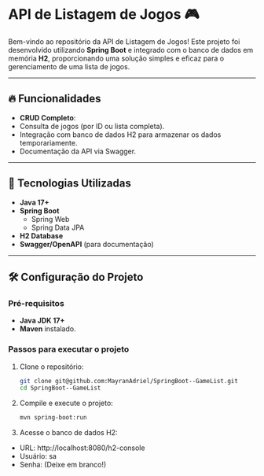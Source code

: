 # API de Listagem de Jogos 🎮

Bem-vindo ao repositório da API de Listagem de Jogos! Este projeto foi desenvolvido utilizando **Spring Boot** e integrado com o banco de dados em memória **H2**, proporcionando uma solução simples e eficaz para o gerenciamento de uma lista de jogos.

---

## 🔥 Funcionalidades

- **CRUD Completo**:
- Consulta de jogos (por ID ou lista completa).
- Integração com banco de dados H2 para armazenar os dados temporariamente.
- Documentação da API via Swagger.

---

## 🚀 Tecnologias Utilizadas

- **Java 17+**
- **Spring Boot**
  - Spring Web
  - Spring Data JPA
- **H2 Database**
- **Swagger/OpenAPI** (para documentação)

---

## 🛠️ Configuração do Projeto

### Pré-requisitos

- **Java JDK 17+**
- **Maven** instalado.

### Passos para executar o projeto

1. Clone o repositório:
   ```bash
   git clone git@github.com:MayranAdriel/SpringBoot--GameList.git
   cd SpringBoot--GameList

2. Compile e execute o projeto:
   ```bash
   mvn spring-boot:run

3. Acesse o banco de dados H2:
  - URL: http://localhost:8080/h2-console
  - Usuário: sa
  - Senha: (Deixe em branco!)
   

